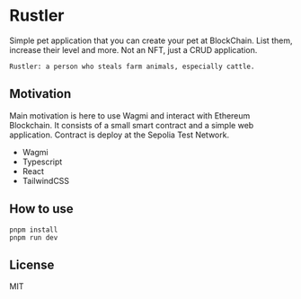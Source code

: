 # Rustler
Simple pet application that you can create your pet at BlockChain. List them, increase their level and more. Not an NFT, just a CRUD application.

`Rustler: a person who steals farm animals, especially cattle.`

## Motivation

Main motivation is here to use Wagmi and interact with Ethereum Blockchain. It consists of a small smart contract and a simple web application. Contract is deploy at the Sepolia Test Network. 

- Wagmi
- Typescript
- React
- TailwindCSS

## How to use
```
pnpm install
pnpm run dev
```

## License
MIT